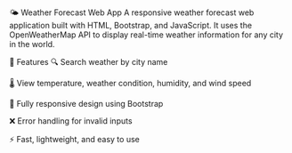 🌤️ Weather Forecast Web App
A responsive weather forecast web application built with HTML, Bootstrap, and JavaScript.
It uses the OpenWeatherMap API to display real-time weather information for any city in the world.

📌 Features
🔍 Search weather by city name

🌡️ View temperature, weather condition, humidity, and wind speed

📱 Fully responsive design using Bootstrap

❌ Error handling for invalid inputs

⚡ Fast, lightweight, and easy to use

